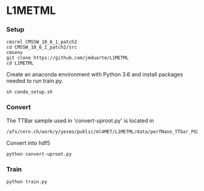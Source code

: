 # L1METML

### Setup
```
cmsrel CMSSW_10_6_1_patch2
cd CMSSW_10_6_1_patch2/src
cmsenv
git clone https://github.com/jmduarte/L1METML
cd L1METML
```
Create an anaconda environment with Python 3.6 and install packages needed to run train.py.
```
sh conda_setup.sh
```

### Convert
The TTBar sample used in 'convert-uproot.py' is located in
```
/afs/cern.ch/work/y/yeseo/public/ml4MET/L1METML/data/perfNano_TTbar_PU200.110X_v1.root
```
Convert into hdf5
```
python convert-uproot.py
```

### Train
```
python train.py
```
